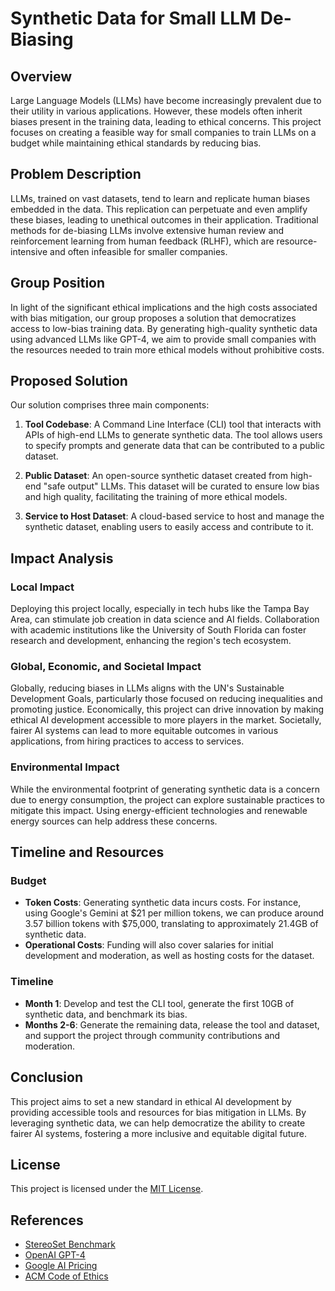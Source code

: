 # Synthetic Data for Small LLM De-Biasing

## Overview
Large Language Models (LLMs) have become increasingly prevalent due to their utility in various applications. However, these models often inherit biases present in the training data, leading to ethical concerns. This project focuses on creating a feasible way for small companies to train LLMs on a budget while maintaining ethical standards by reducing bias.

## Problem Description
LLMs, trained on vast datasets, tend to learn and replicate human biases embedded in the data. This replication can perpetuate and even amplify these biases, leading to unethical outcomes in their application. Traditional methods for de-biasing LLMs involve extensive human review and reinforcement learning from human feedback (RLHF), which are resource-intensive and often infeasible for smaller companies.

## Group Position
In light of the significant ethical implications and the high costs associated with bias mitigation, our group proposes a solution that democratizes access to low-bias training data. By generating high-quality synthetic data using advanced LLMs like GPT-4, we aim to provide small companies with the resources needed to train more ethical models without prohibitive costs.

## Proposed Solution
Our solution comprises three main components:

1. **Tool Codebase**: A Command Line Interface (CLI) tool that interacts with APIs of high-end LLMs to generate synthetic data. The tool allows users to specify prompts and generate data that can be contributed to a public dataset.
   
2. **Public Dataset**: An open-source synthetic dataset created from high-end "safe output" LLMs. This dataset will be curated to ensure low bias and high quality, facilitating the training of more ethical models.
   
3. **Service to Host Dataset**: A cloud-based service to host and manage the synthetic dataset, enabling users to easily access and contribute to it.

## Impact Analysis
### Local Impact
Deploying this project locally, especially in tech hubs like the Tampa Bay Area, can stimulate job creation in data science and AI fields. Collaboration with academic institutions like the University of South Florida can foster research and development, enhancing the region's tech ecosystem.

### Global, Economic, and Societal Impact
Globally, reducing biases in LLMs aligns with the UN's Sustainable Development Goals, particularly those focused on reducing inequalities and promoting justice. Economically, this project can drive innovation by making ethical AI development accessible to more players in the market. Societally, fairer AI systems can lead to more equitable outcomes in various applications, from hiring practices to access to services.

### Environmental Impact
While the environmental footprint of generating synthetic data is a concern due to energy consumption, the project can explore sustainable practices to mitigate this impact. Using energy-efficient technologies and renewable energy sources can help address these concerns.

## Timeline and Resources
### Budget
- **Token Costs**: Generating synthetic data incurs costs. For instance, using Google's Gemini at $21 per million tokens, we can produce around 3.57 billion tokens with $75,000, translating to approximately 21.4GB of synthetic data.
- **Operational Costs**: Funding will also cover salaries for initial development and moderation, as well as hosting costs for the dataset.

### Timeline
- **Month 1**: Develop and test the CLI tool, generate the first 10GB of synthetic data, and benchmark its bias.
- **Months 2-6**: Generate the remaining data, release the tool and dataset, and support the project through community contributions and moderation.

## Conclusion
This project aims to set a new standard in ethical AI development by providing accessible tools and resources for bias mitigation in LLMs. By leveraging synthetic data, we can help democratize the ability to create fairer AI systems, fostering a more inclusive and equitable digital future.

## License
This project is licensed under the [MIT License](LICENSE.md).

## References
- [StereoSet Benchmark](https://github.com/moinnadeem/StereoSet)
- [OpenAI GPT-4](https://openai.com/research/gpt-4)
- [Google AI Pricing](https://ai.google.dev/pricing)
- [ACM Code of Ethics](https://www.acm.org/code-of-ethics)
